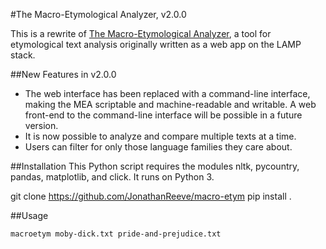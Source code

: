 #The Macro-Etymological Analyzer, v2.0.0

This is a rewrite of [The Macro-Etymological Analyzer](http://jonreeve.com/etym), a tool for etymological text analysis originally written as a web app on the LAMP stack. 

##New Features in v2.0.0

 * The web interface has been replaced with a command-line interface, making the MEA scriptable and machine-readable and writable. A web front-end to the command-line interface will be possible in a future version. 
 * It is now possible to analyze and compare multiple texts at a time. 
 * Users can filter for only those language families they care about. 

##Installation
This Python script requires the modules nltk, pycountry, pandas, matplotlib, and click. It runs on Python 3. 

git clone https://github.com/JonathanReeve/macro-etym
pip install .

##Usage

    macroetym moby-dick.txt pride-and-prejudice.txt
